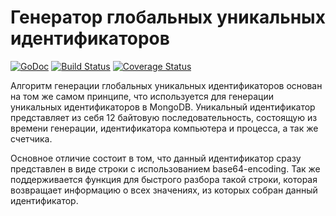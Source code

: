 # Генератор глобальных уникальных идентификаторов

[![GoDoc](https://godoc.org/github.com/geotrace/uid?status.svg)](https://godoc.org/github.com/geotrace/uid)
[![Build Status](https://travis-ci.org/geotrace/uid.svg)](https://travis-ci.org/geotrace/uid)
[![Coverage Status](https://coveralls.io/repos/geotrace/uid/badge.svg?branch=master&service=github)](https://coveralls.io/github/geotrace/uid?branch=master)

Алгоритм генерации глобальных уникальных идентификаторов основан на том же самом принципе, что используется для генерации уникальных идентификаторов в MongoDB. Уникальный идентификатор представляет из себя 12 байтовую последовательность, состоящую из времени генерации, идентификатора компьютера и процесса, а так же счетчика. 

Основное отличие состоит в том, что данный идентификатор сразу представлен в виде строки с использованием base64-encoding. Так же поддерживается функция для быстрого разбора такой строки, которая возвращает информацию о всех значениях, из которых собран данный идентификатор.

